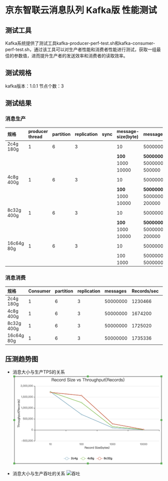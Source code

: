 # 京东智联云消息队列 Kafka版 性能测试

## 测试工具

Kafka系统提供了测试工具kafka-producer-perf-test.sh和kafka-consumer-perf-test.sh，通过该工具可以对生产者性能和消费者性能进行测试，获取一组最佳的参数值，进而提升生产者的发送效率和消费者的读取效率。

## 测试规格
kafka版本：1.0.1
节点个数：3

## 测试结果

### 消息生产

| 规格       | producer thread | partition | replication | sync | message-size(byte) | messages     | Records/sec | MB/sec     | avg latency(ms) | max latency(ms) |
| :--------- | :-------------- | :-------- | :---------- | :--- | :----------------- | :----------- | :---------- | :--------- | :-------------- | :-------------- |
| 2c4g 180g  | 1               | 6         | 3           |      | 10                 | 5000000      | 1741674     | 16.61      | 3.93            | 101             |
|            |                 |           |             |      | **100**            | **5000000**  | **706743**  | **67.40**  | **269.34**      | **2086**        |
|            |                 |           |             |      | 1000               | 5000000      | 97998       | 93.46      | 329.97          | 8168            |
|            |                 |           |             |      | 10000              | 500000       | 8596        | 81.99      | 236.83          | 1594            |
| 4c8g 400g  | 1               | 6         | 3           |      | 10                 | 50000000     | 1735086     | 16.55      | 3.08            | 102             |
|            |                 |           |             |      | **100**            | **50000000** | **1314924** | **125.40** | **44.64**       | **1581**        |
|            |                 |           |             |      | 1000               | 5000000      | 150105      | 143.15     | 214.12          | 1722            |
|            |                 |           |             |      | 10000              | 200000       | 14797       | 141.12     | 134.88          | 877             |
| 8c32g 400g | 1               | 6         | 3           |      | 10                 | 50000000     | 1712328     | 16.33      | 0.83            | 100             |
|            |                 |           |             |      | **100**            | **50000000** | **1569119** | **149.64** | **1.06**        | **134**         |
|            |                 |           |             |      | 1000               | 5000000      | 280883      | 267.87     | 114.28          | 379             |
|            |                 |           |             |      | 10000              | 200000       | 21315       | 203.28     | 91.57           | 296             |
| 16c64g 80g | 1               | 6         | 3           |      | 10                 | 50000000     | 1624431     | 15.49      | 0.59            | 137             |
|            |                 |           |             |      | 100                | 50000000     | 1566072     | 149.35     | 0.82            | 114             |
|            |                 |           |             |      | 1000               | 5000000      | 274017      | 261        | 117.24          | 371             |

### 消息消费

| 规格       | Consumer | partition | replication | messages | Records/sec | MB/sec |
| :--------- | :------- | :-------- | :---------- | :------- | :---------- | :----- |
| 2c4g 180g  | 1        | 6         | 3           | 50000000 | 1230466     | 117.34 |
| 4c8g 400g  | 1        | 6         | 3           | 50000000 | 1674200     | 136    |
| 8c32g 400g | 1        | 6         | 3           | 50000000 | 1725020     | 145    |
| 16c64g 80g | 1        | 6         | 3           | 50000000 | 1735336     | 165.49 |



## 压测趋势图
- 消息大小与生产TPS的关系
![TPS](../../../../image/Internet-Middleware/JCS-for-Kafka/压测TPS.png)


- 消息大小与生产吞吐的关系
![吞吐](../../../../image/Internet-Middleware/JCS-for-Kafka/压测吞吐S.png)
